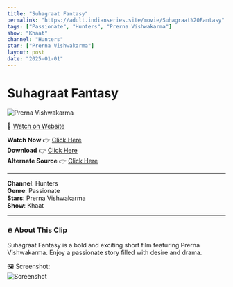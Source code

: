 ```yaml
---
title: "Suhagraat Fantasy"
permalink: "https://adult.indianseries.site/movie/Suhagraat%20Fantasy"
tags: ["Passionate", "Hunters", "Prerna Vishwakarma"]
show: "Khaat"
channel: "Hunters"
star: ["Prerna Vishwakarma"]
layout: post
date: "2025-01-01"
---
```


# Suhagraat Fantasy

![Prerna Vishwakarma](https://shorts.desisins.com/wp-content/uploads/2024/12/Khaat-Hunters-Prerna-DesiSins.com_.jpg)

🔗 [Watch on Website](https://adult.indianseries.site/movie/Suhagraat%20Fantasy)

**Watch Now** 👉 [Click Here](https://adult.indianseries.site/movie/Suhagraat%20Fantasy)  
**Download** 👉 [Click Here](https://adult.indianseries.site/movie/Suhagraat%20Fantasy)  
**Alternate Source** 👉 [Click Here](https://adult.indianseries.site/movie/Suhagraat%20Fantasy)

---

**Channel**: Hunters  
**Genre**: Passionate  
**Stars**: Prerna Vishwakarma  
**Show**: Khaat

---

### 🔥 About This Clip

Suhagraat Fantasy is a bold and exciting short film featuring Prerna Vishwakarma. Enjoy a passionate story filled with desire and drama.
 
🖼️ Screenshot:  
![Screenshot](https://shorts.desisins.com/wp-content/uploads/2024/12/Khaat-Hunters-Prerna-DesiSins.com_.jpg)
